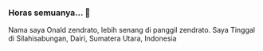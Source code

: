 ### Horas semuanya... 👋
Nama saya Onald zendrato, lebih senang di panggil zendrato.
Saya Tinggal di Silahisabungan, Dairi, Sumatera Utara, Indonesia

<!--**zendrato/zendrato** is a ✨ _special_ ✨ repository because its `README.md` (this file) appears on your GitHub profile.

Here are some ideas to get you started:

- 🔭 I’m currently working on ...
- 🌱 I’m currently learning ...
- 👯 I’m looking to collaborate on ...
- 🤔 I’m looking for help with ...
- 💬 Ask me about ...
- 📫 How to reach me: ...
- 😄 Pronouns: ...
- ⚡ Fun fact: ...
-->
